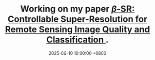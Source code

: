 ---
title: >-
    Working on my paper
    <a href="https://blank" target="_blank"> $\beta$-SR: Controllable Super-Resolution for Remote Sensing Image Quality and Classification <i class="fas fa-angle-double-right"></i></a>.
date: 2025-06-10 10:00:00 +0800
---